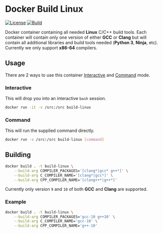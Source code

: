 # Docker Build Linux

[![License]](LICENSE)
[![Build][Build Badge]][Build Workflow]

Docker container containing all needed **Linux** C/C++ build tools. Each
container will contain only one version of either **GCC** or **Clang** but will
contain all additional libraries and build tools needed (**Python 3**,
**Ninja**, etc). Currently we only support **x86-64** compilers.

## Usage

There are 2 ways to use this container [Interactive](#interactive) and
[Command](#command) mode.

### Interactive

This will drop you into an interactive `bash` session.

```bash
docker run -it -v /src:/src build-linux
```

### Command

This will run the supplied command directly.

```bash
docker run -v /src:/src build-linux [command]
```

## Building

```bash
docker build . -t build-linux \
    --build-arg COMPILER_PACKAGES='[clang*|gcc* g++*]' \
    --build-arg C_COMPILER_NAME='[clang*|gcc*]' \
    --build-arg CPP_COMPILER_NAME='[clang++*|g++*]'
```

Currently only version `9` and `10` of both **GCC** and **Clang** are supported.

### Example

```bash
docker build . -t build-linux \
    --build-arg COMPILER_PACKAGES='gcc-10 g++10' \
    --build-arg C_COMPILER_NAME='gcc-10' \
    --build-arg CPP_COMPILER_NAME='g++-10'
```

<!-- external links -->
[License]: https://img.shields.io/github/license/WNProject/DockerBuildLinux?label=License
[Build Badge]: https://github.com/WNProject/DockerBuildLinux/workflows/Build/badge.svg?branch=main
[Build Workflow]: https://github.com/WNProject/DockerBuildLinux/actions?query=workflow%3ABuild+branch%3Amain
